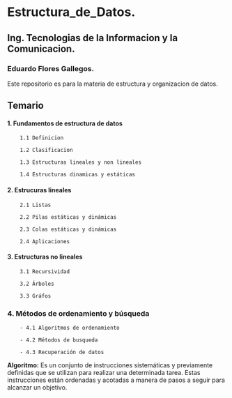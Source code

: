 # Estructura_de_Datos.

## Ing. Tecnologias de la Informacion y la Comunicacion.

### Eduardo Flores Gallegos.

Este repositorio es para la materia de estructura y organizacion de datos.


## Temario 

 #### 1. Fundamentos de estructura de datos       
        
        1.1 Definicion    
        
        1.2 Clasificacion  
        
        1.3 Estructuras lineales y non lineales  
        
        1.4 Estructuras dinamicas y estáticas  

 #### 2. Estrucuras lineales    
        2.1 Listas  

        2.2 Pilas estáticas y dinámicas  

        2.3 Colas estáticas y dinámicas  

        2.4 Aplicaciones  

 #### 3. Estructuras no lineales      
        3.1 Recursividad  

        3.2 Árboles  

        3.3 Gráfos  

 ### 4. Métodos de ordenamiento y búsqueda       
        - 4.1 Algoritmos de ordenamiento  

        - 4.2 Métodos de busqueda  
           
        - 4.3 Recuperación de datos  

**Algoritmo:**
Es un conjunto de instrucciones sistemáticas y previamente definidas que se utilizan para realizar una determinada tarea. Estas instrucciones están ordenadas y acotadas a manera de pasos a seguir para alcanzar un objetivo.
